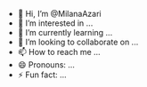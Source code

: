 - 👋 Hi, I’m @MilanaAzari
- 👀 I’m interested in ...
- 🌱 I’m currently learning ...
- 💞️ I’m looking to collaborate on ...
- 📫 How to reach me ...
- 😄 Pronouns: ...
- ⚡ Fun fact: ...

<!---
MilanaAzari/MilanaAzari is a ✨ special ✨ repository because its `README.md` (this file) appears on your GitHub profile.
You can click the Preview link to take a look at your changes.
--->
